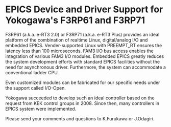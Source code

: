 # EPICS Device and Driver Support for Yokogawa's F3RP61 and F3RP71

F3RP61 (a.k.a. e-RT3 2.0) or F3RP71 (a.k.a. e-RT3 Plus) provides an ideal platform of the combination of realtime Linux, digital/analog I/O and embedded EPICS. Vender-supported Linux with PREEMPT_RT ensures the latency less than 100 microseconds. FAM3 I/O bus access enables the integration of various FAM3 I/O modules. Embedded EPICS greatly reduces the system development efforts with standard EPICS facilities without the need for asynchronous driver. Furthermore, the system can accommodate a conventional ladder CPU.

Even customized modules can be fabricated for our specific needs under the support called I/O-Open.

Yokogawa succeeded to develop such an ideal controller based on the request from KEK control groups in 2008. Since then, many controllers in EPICS system were implemented.

Please send your comments and questions to K.Furukawa or J.Odagiri.
